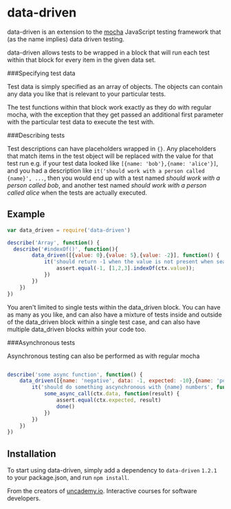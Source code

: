 data-driven
===========

data-driven is an extension to the [mocha](http://mochajs.org/) JavaScript testing framework that (as the name implies) data driven testing.

data-driven allows tests to be wrapped in a block that will run each test within that block for every item in the given data set. 

###Specifying test data

Test data is simply specified as an array of objects. The objects can contain any data you like that is relevant to your particular tests.

The test functions within that block work exactly as they do with regular mocha, with the exception that they get passed an additional first  parameter with the particular test data to execute the test with.

###Describing tests

Test descriptions can have placeholders wrapped in ```{}```. Any placeholders that match items in the test object will be replaced with the value for that test run e.g. if your test data looked like ```[{name: 'bob'},{name: 'alice'}]```, and you had a description like ```it('should work with a person called {name}', ...```, then you would end up with a test named *should work with a person called bob*, and another test named *should work with a person called alice* when the tests are actually executed.

## Example

```javascript
var data_driven = require('data-driven')

describe('Array', function() {
  describe('#indexOf()', function(){
		data_driven([{value: 0},{value: 5},{value: -2}], function() {
	    	it('should return -1 when the value is not present when searching for {value}', function(ctx){
	      		assert.equal(-1, [1,2,3].indexOf(ctx.value));
	    	})
	    })
  	})
})

```

You aren't limited to single tests within the data\_driven block. You can have as many as you like, and can also have a mixture of tests inside and outside of the data\_driven block within a single test case, and can also have multiple data\_driven blocks within your code too.

###Asynchronous tests

Asynchronous testing can also be performed as with regular mocha

```javascript

describe('some async function', function() {
	data_driven([{name: 'negative', data: -1, expected: -10},{name: 'positive', data: 1, expected: 10}], function() {
		it('should do something ascynchronous with {name} numbers', function(ctx,done) {
			some_async_call(ctx.data, function(result) {
				assert.equal(ctx.expected, result)
				done()
			})
		})
	}) 
})

```

## Installation

To start using data-driven, simply add a dependency to ```data-driven``` ```1.2.1``` to your package.json, and run ```npm install```.

From the creators of [uncademy.io](http://uncademy.io). Interactive courses for software developers.
